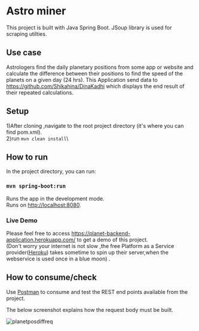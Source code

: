 # Astro miner

This project is built with Java Spring Boot. JSoup library is used for scraping utilties. 

## Use case

Astrologers find the daily planetary positions from some app or website and calculate the difference between their positions to find the speed of the planets on a given day (24 hrs). 
This Application send data to https://github.com/Shikahina/DinaKadhi which displays the end result of their repeated calculations.

## Setup

1)After cloning ,navigate to the root project directory (it's where you can find pom.xml).\
2)run `mvn clean install`\

## How to run

In the project directory, you can run:

### `mvn spring-boot:run`

Runs the app in the development mode.\
Runs on [http://localhost:8080](http://localhost:8080). 


### Live Demo
Please feel free to access https://planet-backend-application.herokuapp.com/ to get a demo of this project. \
(Don't worry your internet is not slow ,the free Platform as a Service provider([Heroku](https://www.heroku.com/)) takes sometime to spin up their server,when the webservice is used once in a blue moon) .

## How to consume/check 

Use [Postman](https://www.postman.com/) to consume and test the REST end points available from the project. 

The below screenshot explains how the request body must be built.  

![planetposdiffreq](https://user-images.githubusercontent.com/62425476/128444451-ed908115-ad6b-427e-991e-df5e0a77de96.png)
